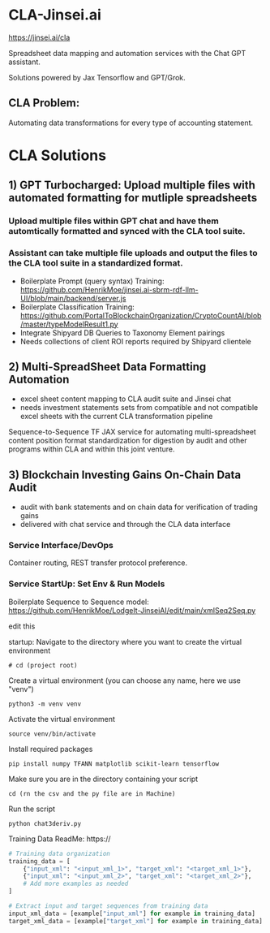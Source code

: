 # CLA-Jinsei.ai

https://jinsei.ai/cla

Spreadsheet data mapping and automation services with the Chat GPT assistant.

Solutions powered by Jax Tensorflow and GPT/Grok. 

## CLA Problem:

Automating data transformations for every type of accounting statement.

# CLA Solutions 

## 1) GPT Turbocharged: Upload multiple files with automated formatting for mutliple spreadsheets

### Upload multiple files within GPT chat and have them automtically formatted and synced with the CLA tool suite. 

### Assistant can take multiple file uploads and output the files to the CLA tool suite in a standardized format.

- Boilerplate Prompt (query syntax) Training: https://github.com/HenrikMoe/jinsei.ai-sbrm-rdf-llm-UI/blob/main/backend/server.js
- Boilerplate Classification Training: https://github.com/PortalToBlockchainOrganization/CryptoCountAI/blob/master/typeModelResult1.py
- Integrate Shipyard DB Queries to Taxonomy Element pairings 
- Needs collections of client ROI reports required by Shipyard clientele


## 2) Multi-SpreadSheet Data Formatting Automation

- excel sheet content mapping to CLA audit suite and Jinsei chat  
- needs investment statements sets from compatible and not compatible excel sheets with the current CLA transformation pipeline

Sequence-to-Sequence TF JAX service for automating multi-spreadsheet content position format standardization for digestion by audit and other programs within CLA and within this joint venture.

## 3) Blockchain Investing Gains On-Chain Data Audit

- audit with bank statements and on chain data for verification of trading gains
- delivered with chat service and through the CLA data interface

### Service Interface/DevOps

Container routing, REST transfer protocol preference.  

### Service StartUp: Set Env & Run Models

Boilerplate Sequence to Sequence model: https://github.com/HenrikMoe/LodgeIt-JinseiAI/edit/main/xmlSeq2Seq.py

edit this

startup:
Navigate to the directory where you want to create the virtual environment
```linux
# cd (project root) 
```
Create a virtual environment (you can choose any name, here we use "venv")
```linux
python3 -m venv venv
```

Activate the virtual environment
```linux
source venv/bin/activate
```

Install required packages
```linux
pip install numpy TFANN matplotlib scikit-learn tensorflow
```

Make sure you are in the directory containing your script
```linux
cd (rn the csv and the py file are in Machine)
```
Run the script
```linux
python chat3deriv.py
```

Training Data ReadMe: https://

```python
# Training data organization
training_data = [
    {"input_xml": "<input_xml_1>", "target_xml": "<target_xml_1>"},
    {"input_xml": "<input_xml_2>", "target_xml": "<target_xml_2>"},
    # Add more examples as needed
]

# Extract input and target sequences from training data
input_xml_data = [example["input_xml"] for example in training_data]
target_xml_data = [example["target_xml"] for example in training_data]

```



